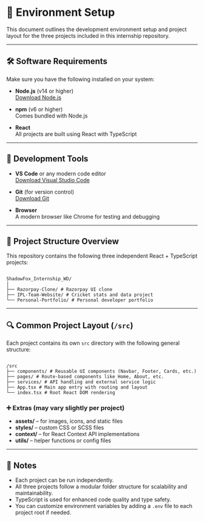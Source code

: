 # 🌱 Environment Setup

This document outlines the development environment setup and project layout for the three projects included in this internship repository.

---

## 🛠️ Software Requirements

Make sure you have the following installed on your system:

- **Node.js** (v14 or higher)  
  [Download Node.js](https://nodejs.org/)
- **npm** (v6 or higher)  
  Comes bundled with Node.js

- **React**  
  All projects are built using React with TypeScript

---

## 🔧 Development Tools

- **VS Code** or any modern code editor  
  [Download Visual Studio Code](https://code.visualstudio.com/)

- **Git** (for version control)  
  [Download Git](https://git-scm.com/)

- **Browser**  
  A modern browser like Chrome for testing and debugging

---

## 📁 Project Structure Overview

This repository contains the following three independent React + TypeScript projects:

```

ShadowFox_Internship_WD/
│
├── Razorpay-Clone/ # Razorpay UI clone
├── IPL-Team-Website/ # Cricket stats and data project
└── Personal-Portfolio/ # Personal developer portfolio

```

---

## 🔍 Common Project Layout (`/src`)

Each project contains its own `src` directory with the following general structure:

```

/src
├── components/ # Reusable UI components (Navbar, Footer, Cards, etc.)
├── pages/ # Route-based components like Home, About, etc.
├── services/ # API handling and external service logic
├── App.tsx # Main app entry with routing and layout
└── index.tsx # Root React DOM rendering

```

### ➕ Extras (may vary slightly per project)

- **assets/** – for images, icons, and static files
- **styles/** – custom CSS or SCSS files
- **context/** – for React Context API implementations
- **utils/** – helper functions or config files

---

## 📝 Notes

- Each project can be run independently.
- All three projects follow a modular folder structure for scalability and maintainability.
- TypeScript is used for enhanced code quality and type safety.
- You can customize environment variables by adding a `.env` file to each project root if needed.
